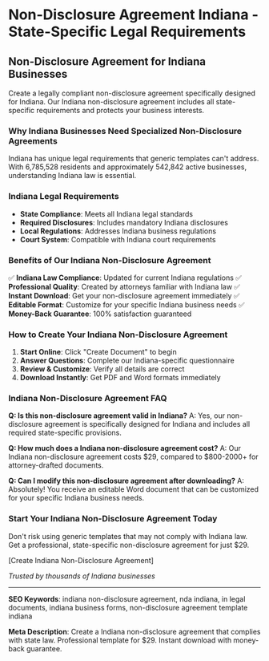 # Non-Disclosure Agreement Indiana - State-Specific Legal Requirements

## Non-Disclosure Agreement for Indiana Businesses

Create a legally compliant non-disclosure agreement specifically designed for Indiana. Our Indiana non-disclosure agreement includes all state-specific requirements and protects your business interests.

### Why Indiana Businesses Need Specialized Non-Disclosure Agreements

Indiana has unique legal requirements that generic templates can't address. With 6,785,528 residents and approximately 542,842 active businesses, understanding Indiana law is essential.

### Indiana Legal Requirements

- **State Compliance**: Meets all Indiana legal standards
- **Required Disclosures**: Includes mandatory Indiana disclosures
- **Local Regulations**: Addresses Indiana business regulations
- **Court System**: Compatible with Indiana court requirements

### Benefits of Our Indiana Non-Disclosure Agreement

✅ **Indiana Law Compliance**: Updated for current Indiana regulations
✅ **Professional Quality**: Created by attorneys familiar with Indiana law
✅ **Instant Download**: Get your non-disclosure agreement immediately
✅ **Editable Format**: Customize for your specific Indiana business needs
✅ **Money-Back Guarantee**: 100% satisfaction guaranteed

### How to Create Your Indiana Non-Disclosure Agreement

1. **Start Online**: Click "Create Document" to begin
2. **Answer Questions**: Complete our Indiana-specific questionnaire
3. **Review & Customize**: Verify all details are correct
4. **Download Instantly**: Get PDF and Word formats immediately

### Indiana Non-Disclosure Agreement FAQ

**Q: Is this non-disclosure agreement valid in Indiana?**
A: Yes, our non-disclosure agreement is specifically designed for Indiana and includes all required state-specific provisions.

**Q: How much does a Indiana non-disclosure agreement cost?**
A: Our Indiana non-disclosure agreement costs $29, compared to $800-2000+ for attorney-drafted documents.

**Q: Can I modify this non-disclosure agreement after downloading?**
A: Absolutely! You receive an editable Word document that can be customized for your specific Indiana business needs.

### Start Your Indiana Non-Disclosure Agreement Today

Don't risk using generic templates that may not comply with Indiana law. Get a professional, state-specific non-disclosure agreement for just $29.

[Create Indiana Non-Disclosure Agreement]

_Trusted by thousands of Indiana businesses_

---

**SEO Keywords**: indiana non-disclosure agreement, nda indiana, in legal documents, indiana business forms, non-disclosure agreement template indiana

**Meta Description**: Create a Indiana non-disclosure agreement that complies with state law. Professional template for $29. Instant download with money-back guarantee.
